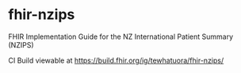 # fhir-nzips
FHIR Implementation Guide for the NZ International Patient Summary (NZIPS)

CI Build viewable at https://build.fhir.org/ig/tewhatuora/fhir-nzips/
